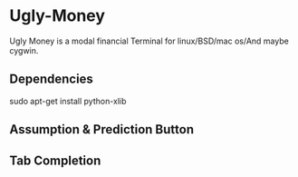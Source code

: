 # Ugly-Money
Ugly Money is a modal financial Terminal for linux/BSD/mac os/And maybe cygwin.

## Dependencies
sudo apt-get install python-xlib


## Assumption & Prediction Button

## Tab Completion

